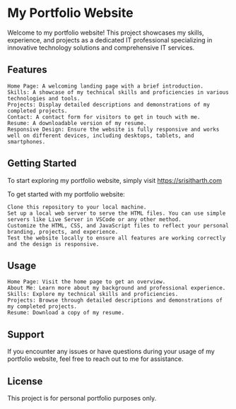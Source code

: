 # My Portfolio Website

Welcome to my portfolio website! This project showcases my skills, experience, and projects as a dedicated IT professional specializing in innovative technology solutions and comprehensive IT services.

## Features

    Home Page: A welcoming landing page with a brief introduction.
    Skills: A showcase of my technical skills and proficiencies in various technologies and tools.
    Projects: Display detailed descriptions and demonstrations of my completed projects.
    Contact: A contact form for visitors to get in touch with me.
    Resume: A downloadable version of my resume.
    Responsive Design: Ensure the website is fully responsive and works well on different devices, including desktops, tablets, and smartphones.

## Getting Started

To start exploring my portfolio website, simply visit https://srisitharth.com

To get started with my portfolio website:

    Clone this repository to your local machine.
    Set up a local web server to serve the HTML files. You can use simple servers like Live Server in VSCode or any other method.
    Customize the HTML, CSS, and JavaScript files to reflect your personal branding, projects, and experience.
    Test the website locally to ensure all features are working correctly and the design is responsive.

## Usage

    Home Page: Visit the home page to get an overview.
    About Me: Learn more about my background and professional experience.
    Skills: Explore my technical skills and proficiencies.
    Projects: Browse through detailed descriptions and demonstrations of my completed projects.
    Resume: Download a copy of my resume.

## Support

If you encounter any issues or have questions during your usage of my portfolio website, feel free to reach out to me for assistance.

## License

This project is for personal portfolio purposes only.
